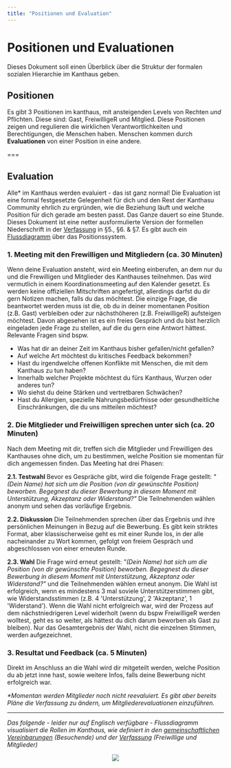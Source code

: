 ```yaml
---
title: "Positionen und Evaluation"
---
```


# Positionen und Evaluationen
Dieses Dokument soll einen Überblick über die Struktur der formalen sozialen Hierarchie im Kanthaus geben.

## Positionen
Es gibt 3 Positionen im kanthaus, mit ansteigenden Levels von Rechten *und* Pflichten. Diese sind: Gast, FreiwilligeR und Mitglied. Diese Positionen zeigen und regulieren die wirklichen Verantwortlichkeiten und Berechtigungen, die Menschen haben. Menschen kommen durch **Evaluationen** von einer Position in eine andere.

===

## Evaluation
Alle* im Kanthaus werden evaluiert - das ist ganz normal! Die Evaluation ist eine formal festgesetzte Gelegenheit für dich und den Rest der Kanthasu Community ehrlich zu ergründen, wie die Beziehung läuft und welche Position für dich gerade am besten passt. Das Ganze dauert so eine Stunde. Dieses Dokument ist eine netter ausformulierte Version der formellen Niederschrift in der [Verfassung](../constitution) in §5., §6. & §7. Es gibt auch ein [Flussdiagramm](../positionflowchart) über das Positionssystem.

### 1. Meeting mit den Frewilligen und Mitgliedern (ca. 30 Minuten)
Wenn deine Evaluation ansteht, wird ein Meeting einberufen, an dem nur du und die Frewilligen und Mitglieder des Kanthauses teilnehmen. Das wird vermutlich in einem Koordinationsmeeting auf den Kalender gesetzt. Es werden keine offiziellen Mitschriften angefertigt, allerdings darfst du dir gern Notizen machen, falls du das möchtest. Die einzige Frage, die beantwortet werden muss ist die, ob du in deiner momentanen Position (z.B. Gast) verbleiben oder zur nächsthöheren (z.B. FreiwilligeR) aufsteigen möchtest. Davon abgesehen ist es ein freies Gespräch und du bist herzlich eingeladen jede Frage zu stellen, auf die du gern eine Antwort hättest. Relevante Fragen sind bspw.
- Was hat dir an deiner Zeit im Kanthaus bisher gefallen/nicht gefallen?
- Auf welche Art möchtest du kritisches Feedback bekommen?
- Hast du irgendwelche offenen Konflikte mit Menschen, die mit dem Kanthaus zu tun haben?
- Innerhalb welcher Projekte möchtest du fürs Kanthaus, Wurzen oder anderes tun?
- Wo siehst du deine Stärken und vertretbaren Schwächen?
- Hast du Allergien, spezielle Nahrungsbedürfnisse oder gesundheitliche Einschränkungen, die du uns mitteilen möchtest?

### 2. Die Mitglieder und Freiwilligen sprechen unter sich (ca. 20 Minuten)
Nach dem Meeting mit dir, treffen sich die Mitglieder und Frewilligen des Kanthauses ohne dich, um zu bestimmen, welche Position sie momentan für dich angemessen finden. Das Meeting hat drei Phasen:

**2.1. Testwahl**
Bevor es Gespräche gibt, wird die folgende Frage gestellt: _"(Dein Name) hat sich um die Position (von dir gewünschte Position) beworben. Begegnest du dieser Bewerbung in diesem Moment mit Unterstützung, Akzeptanz oder Widerstand?"_ Die Teilnehmenden wählen anonym und sehen das vorläufige Ergebnis.

**2.2. Diskussion**
Die Teilnehmenden sprechen über das Ergebnis und ihre persönlichen Meinungen in Bezug auf die Bewerbung. Es gibt kein striktes Format, aber klassischerweise geht es mit einer Runde los, in der alle nacheinander zu Wort kommen, gefolgt von freiem Gespräch und abgeschlossen von einer erneuten Runde.

**2.3. Wahl**
Die Frage wird erneut gestellt: _"(Dein Name) hat sich um die Position (von dir gewünschte Position) beworben. Begegnest du dieser Bewerbung in diesem Moment mit Unterstützung, Akzeptanz oder Widerstand?"_ und die Teilnehmenden wählen erneut anonym. Die Wahl ist erfolgreich, wenn es mindestens 3 mal soviele Unterstützerstimmen gibt, wie Widerstandsstimmen (z.B. 4 'Unterstützung', 2 'Akzeptanz', 1 'Widerstand'). Wenn die Wahl nicht erfolgreich war, wird der Prozess auf dem nächstniedrigeren Level widerholt (wenn du bspw FreiwilligeR werden wolltest, geht es so weiter, als hättest du dich darum beworben als Gast zu bleiben). Nur das Gesamtergebnis der Wahl, nicht die einzelnen Stimmen, werden aufgezeichnet.

### 3. Resultat und Feedback (ca. 5 Minuten)
Direkt im Anschluss an die Wahl wird dir mitgeteilt werden, welche Position du ab jetzt inne hast, sowie weitere Infos, falls deine Bewerbung nicht erfolgreich war.

_*Momentan werden Mitglieder noch nicht reevaluiert. Es gibt aber bereits Pläne die Verfassung zu ändern, um Mitgliederevaluationen einzuführen._

---

*Das folgende - leider nur auf Englisch verfügbare - Flussdiagramm visualisiert die Rollen im Kanthaus, wie definiert in den [ gemeinschaftlichen Vereinbarungen](../collectiveagreements/) (Besuchende) und der [ Verfassung](../constitution/) (Freiwillige und Mitglieder)*

<div style="display: flex; flex-wrap: wrap; justify-content: space-around;">
  <img src="/pics/currentPositionFlow.svg" />
</div>
<br></br>
